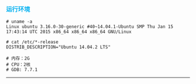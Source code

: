 ### <font color=#00b0f0>运行环境</font>

```
# uname -a
Linux ubuntu 3.16.0-30-generic #40~14.04.1-Ubuntu SMP Thu Jan 15 17:43:14 UTC 2015 x86_64 x86_64 x86_64 GNU/Linux

# cat /etc/*-release
DISTRIB_DESCRIPTION="Ubuntu 14.04.2 LTS"

# 内存：2G
# CPU：2核
# GDB: 7.7.1
```

---



























